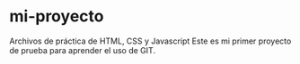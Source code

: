 # mi-proyecto
Archivos de práctica de HTML, CSS y Javascript
Este es mi primer proyecto de prueba para aprender el uso de GIT.
